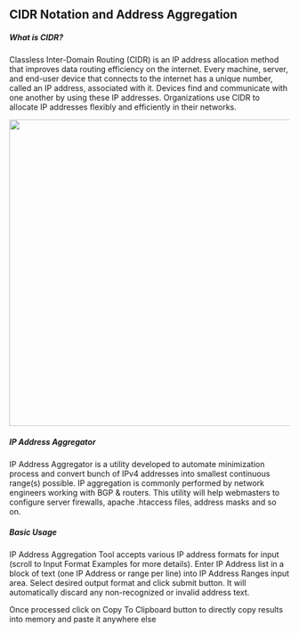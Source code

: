 ## CIDR Notation and Address Aggregation


##### What is CIDR?
Classless Inter-Domain Routing (CIDR) is an IP address allocation method that improves data routing efficiency on the internet. Every machine, server, and end-user device that connects to the internet has a unique number, called an IP address, associated with it. Devices find and communicate with one another by using these IP addresses. Organizations use CIDR to allocate IP addresses flexibly and efficiently in their networks.

<img src="https://darey-io-nonprod-pbl-projects.s3.eu-west-2.amazonaws.com/practices/CIDR.png" width="936px" height="550px">

##### IP Address Aggregator

IP Address Aggregator is a utility developed to automate minimization process and convert bunch of IPv4 addresses into smallest continuous range(s) possible. IP aggregation is commonly performed by network engineers working with BGP & routers. This utility will help webmasters to configure server firewalls, apache .htaccess files, address masks and so on.

##### Basic Usage

IP Address Aggregation Tool accepts various IP address formats for input (scroll to Input Format Examples for more details). Enter IP Address list in a block of text (one IP Address or range per line) into IP Address Ranges input area. Select desired output format and click submit button. It will automatically discard any non-recognized or invalid address text.

Once processed click on Copy To Clipboard button to directly copy results into memory and paste it anywhere else

